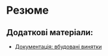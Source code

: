 # Резюме

## Додаткові матеріали:

* [Документація: вбудовані винятки](https://docs.python.org/3.6/library/exceptions.html)
